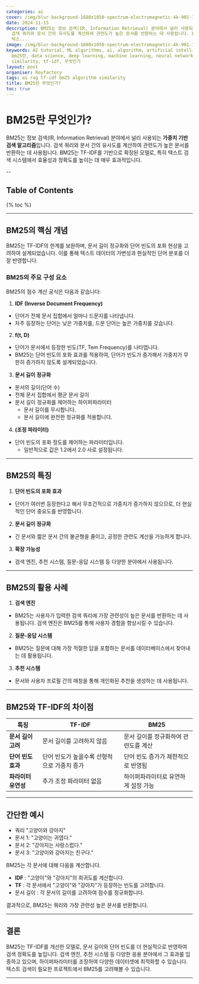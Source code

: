 ```yaml
---
categories: ai
cover: /img/blur-background-1680x1050-spectrum-electromagnetic-4k-901-1.jpg
date: 2024-11-15
description: BM25는 정보 검색(IR, Information Retrieval) 분야에서 널리 사용되는 **가중치 기반 검색 알고리즘**입니다.
  검색 쿼리와 문서 간의 유사도를 계산하여 관련도가 높은 문서를 반환하는 데 사용됩니다. BM25는 TF-IDF를 기반으로 확장된 모델로, 특히
  텍스...
image: /img/blur-background-1680x1050-spectrum-electromagnetic-4k-901-1.jpg
keywords: AI tutorial, ML algorithms, ai, algorithm, artificial intelligence, bm25,
  bm25란, data science, deep learning, machine learning, neural networks, python, rag,
  similarity, tf-idf, 무엇인가
layout: post
organiser: Royfactory
tags: ai rag tf-idf bm25 algorithm similarity
title: BM25란 무엇인가?
toc: true
---
```


# BM25란 무엇인가?
BM25는 정보 검색(IR, Information Retrieval) 분야에서 널리 사용되는 **가중치 기반 검색 알고리즘**입니다. 검색 쿼리와 문서 간의 유사도를 계산하여 관련도가 높은 문서를 반환하는 데 사용됩니다. BM25는 TF-IDF를 기반으로 확장된 모델로, 특히 텍스트 검색 시스템에서 효율성과 정확도를 높이는 데 매우 효과적입니다.

--
## Table of Contents

{% toc %}

---


## BM25의 핵심 개념
BM25는 TF-IDF의 한계를 보완하며, 문서 길이 정규화와 단어 빈도의 포화 현상을 고려하여 설계되었습니다. 이를 통해 텍스트 데이터의 가변성과 현실적인 단어 분포를 더 잘 반영합니다.

### BM25의 주요 구성 요소
BM25의 점수 계산 공식은 다음과 같습니다:

1. **IDF (Inverse Document Frequency)**
  - 단어가 전체 문서 집합에서 얼마나 드문지를 나타냅니다.
  - 자주 등장하는 단어는 낮은 가중치를, 드문 단어는 높은 가중치를 갖습니다.
2. **f(t, D)**
  - 단어가 문서에서 등장한 빈도(TF, Tem Frequency)를 나타앱니다.
  - BM25는 단어 빈도의 포화 효과를 적용하여, 단어가 빈도가 증가해서 가중치가 무한히 증가하지 않도록 설계되었습니다.
3. **문서 길이 정규화**
  - 문서의 길이(단어 수)
  - 전체 문서 집합에서 평균 문서 길이
  - 문서 길이 정규화를 제어하는 하이퍼파라미터
    - 문서 길이를 무시합니다.
    - 문서 길이에 완전한 정규화를 적용합니다.
4. **(조정 파라미터)**
  - 단어 빈도의 포화 정도를 제어하는 파라미터입니다.
    - 일반적으로 값은 1.2에서 2.0 사로 설정됩니다.

---

## BM25의 특징
1. **단어 빈도의 포화 효과**
  - 단어가 여러번 등장한다고 해서 무조건적으로 가중치가 증가하지 않으므로, 더 현실적인 단어 중요도를 반영합니다.
2. **문서 길이 정규화**
  - 긴 문서와 짧은 문서 간의 불균형을 줄이고, 공정한 관련도 계산을 가능하게 합니다.
3. **확장 가능성**
  - 검색 엔진, 추천 시스템, 질문-응답 시스템 등 다양한 분야에서 사용됩니다.

---

## BM25의 활용 사례
1. **검색 엔진**
  - BM25는 사용자가 입력한 검색 쿼리에 가장 관련성이 높은 문서를 반환하는 데 사용됩니다. 검색 엔진은 BM25를 통해 사용자 경험을 향상시킬 수 있습니다.
2. **질문-응답 시스템**
  - BM25는 질문에 대해 가장 적절한 답을 포함하는 문서를 데이터베이스에서 찾아내는 데 활용됩니다.
3. **추천 시스템**
  - 문서와 사용자 프로필 간의 매칭을 통해 개인화된 추천을 생성하는 데 사용됩니다.

---

## BM25와 TF-IDF의 차이점

|특징|TF-IDF|BM25|
|---|-----|-----|
|**문서 길이 고려**|문서 길이를 고려하지 않음|문서 길이를 정규화하여 관련도를 계산|
|**단어 빈도 효과**|단어 빈도가 높을수록 선형적으로 가중치 증가|단어 빈도 증가가 제한적으로 반영됨|
|**파라미터 유연성**|추가 조정 파라미터 없음|하이퍼파라미터로 유연하게 설정 가능|

---

## 간단한 예시
- 쿼리 "고양이와 강아지"
- 문서 1: "고양이는 귀엽다."
- 문서 2: "강아지는 사랑스럽다."
- 문서 3: "고양이와 강아지는 친구다."

BM25는 각 문서에 대해 다음을 계산합니다.
- **IDF** : "고양이"와 "강아지"의 희귀도를 계산합니다.
- **TF** : 각 문서에서 "고양이"와 "강아지"가 등장하는 빈도를 고려합니다.
- 문서 길이 : 각 문서의 길이를 고려하여 점수를 정규화합니다.

결과적으로, BM25는 쿼리와 가장 관련성 높은 문서를 반환합니다.

---

## 결론
BM25는 TF-IDF를 개선한 모델로, 문서 길이와 단어 빈도를 더 현실적으로 반영하여 검색 정확도를 높입니다. 검색 엔진, 추천 시스템 등 다양한 응용 분야에서 그 효과를 입증하고 있으며, 하이퍼파라미터를 조장하여 다양한 데이터셋에 최적화할 수 있습니다. 텍스트 검색이 필요한 프로젝트에서 BM25를 고려해볼 수 있습니다.

---

